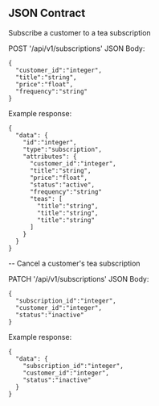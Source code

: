 ## JSON Contract 

Subscribe a customer to a tea subscription

POST '/api/v1/subscriptions'
JSON Body: 
```
{
  "customer_id":"integer",
  "title":"string",
  "price":"float",
  "frequency":"string" 
}
```
Example response: 
```
{
  "data": {
    "id":"integer",
    "type":"subscription",
    "attributes": {
      "customer_id":"integer",
      "title":"string",
      "price":"float",
      "status":"active",
      "frequency":"string"
      "teas": [
        "title":"string",
        "title":"string",
        "title":"string"
      ]
    }
  }
}
```

--
Cancel a customer's tea subscription

PATCH '/api/v1/subscriptions'
JSON Body:
```
{
  "subscription_id":"integer",
  "customer_id":"integer",
  "status":"inactive"
}
```
Example response:
```
{
  "data": {
    "subscription_id":"integer",
    "customer_id":"integer",
    "status":"inactive"
  }
}
```